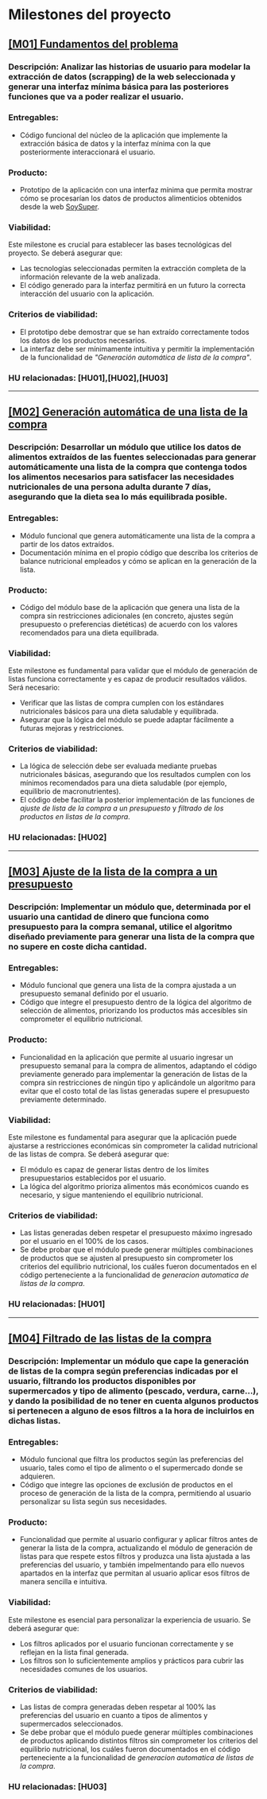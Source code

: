 # Milestones del proyecto

## [[M01] Fundamentos del problema](https://github.com/GaelGoncalba/AutoShopping/milestone/1)
### Descripción: Analizar las historias de usuario para modelar la extracción de datos (scrapping) de la web seleccionada y generar una interfaz mínima básica para las posteriores funciones que va a poder realizar el usuario.

### Entregables: 
- Código funcional del núcleo de la aplicación que implemente la extracción básica de datos y la interfaz mínima con la que posteriormente interaccionará el usuario.

### Producto: 
- Prototipo de la aplicación con una interfaz mínima que permita mostrar cómo se procesarían los datos de productos alimenticios obtenidos desde la web [SoySuper](https://soysuper.com/).

### Viabilidad: 
  Este milestone es crucial para establecer las bases tecnológicas del proyecto. Se deberá asegurar que:
- Las tecnologías seleccionadas permiten la extracción completa de la información relevante de la web analizada.
- El código generado para la interfaz permitirá en un futuro la correcta interacción del usuario con la aplicación.

### Criterios de viabilidad: 
- El prototipo debe demostrar que se han extraído correctamente todos los datos de los productos necesarios.
- La interfaz debe ser mínimamente intuitiva y permitir la implementación de la funcionalidad de _"Generación automática de lista de la compra"_.

### HU relacionadas: [HU01],[HU02],[HU03]
----------------------------------------------------------------------------------------------------------------------------------------------------------------
## [[M02] Generación automática de una lista de la compra](https://github.com/GaelGoncalba/AutoShopping/milestone/2)
### Descripción: Desarrollar un módulo que utilice los datos de alimentos extraídos de las fuentes seleccionadas para generar automáticamente una lista de la compra que contenga todos los alimentos necesarios para satisfacer las necesidades nutricionales de una persona adulta durante 7 días, asegurando que la dieta sea lo más equilibrada posible.

### Entregables: 
- Módulo funcional que genera automáticamente una lista de la compra a partir de los datos extraídos.
- Documentación mínima en el propio código que describa los criterios de balance nutricional empleados y cómo se aplican en la generación de la lista.

### Producto: 
- Código del módulo base de la aplicación que genera una lista de la compra sin restricciones adicionales (en concreto, ajustes según presupuesto o preferencias dietéticas) de acuerdo con los valores recomendados para una dieta equilibrada.

### Viabilidad: 
  Este milestone es fundamental para validar que el módulo de generación de listas funciona correctamente y es capaz de producir resultados válidos. Será necesario:
- Verificar que las listas de compra cumplen con los estándares nutricionales básicos para una dieta saludable y equilibrada.
- Asegurar que la lógica del módulo se puede adaptar fácilmente a futuras mejoras y restricciones.

### Criterios de viabilidad: 
- La lógica de selección debe ser evaluada mediante pruebas nutricionales básicas, asegurando que los resultados cumplen con los mínimos recomendados para una dieta saludable (por ejemplo, equilibrio de macronutrientes).
- El código debe facilitar la posterior implementación de las funciones de _ajuste de lista de la compra a un presupuesto_ y _filtrado de los productos en listas de la compra_.

### HU relacionadas: [HU02]
----------------------------------------------------------------------------------------------------------------------------------------------------------------
## [[M03] Ajuste de la lista de la compra a un presupuesto](https://github.com/GaelGoncalba/AutoShopping/milestone/3)
### Descripción: Implementar un módulo que, determinada por el usuario una cantidad de dinero que funciona como presupuesto para la compra semanal, utilice el algoritmo diseñado previamente para generar una lista de la compra que no supere en coste dicha cantidad.

### Entregables: 
- Módulo funcional que genera una lista de la compra ajustada a un presupuesto semanal definido por el usuario.
- Código que integre el presupuesto dentro de la lógica del algoritmo de selección de alimentos, priorizando los productos más accesibles sin comprometer el equilibrio nutricional.

### Producto: 
- Funcionalidad en la aplicación que permite al usuario ingresar un presupuesto semanal para la compra de alimentos, adaptando el código previamente generado para implementar la generación de listas de la compra sin restricciones de ningún tipo y aplicándole un algoritmo para evitar que el costo total de las listas generadas supere el presupuesto previamente determinado.

### Viabilidad: 
  Este milestone es fundamental para asegurar que la aplicación puede ajustarse a restricciones económicas sin comprometer la calidad nutricional de las listas de compra. Se deberá asegurar que:
- El módulo es capaz de generar listas dentro de los límites presupuestarios establecidos por el usuario.
- La lógica del algoritmo prioriza alimentos más económicos cuando es necesario, y sigue manteniendo el equilibrio nutricional.

### Criterios de viabilidad: 
- Las listas generadas deben respetar el presupuesto máximo ingresado por el usuario en el 100% de los casos.
- Se debe probar que el módulo puede generar múltiples combinaciones de productos que se ajusten al presupuesto sin comprometer los criterios del equilibrio nutricional, los cuáles fueron documentados en el código perteneciente a la funcionalidad de _generacion automatica de listas de la compra_.

### HU relacionadas: [HU01]
----------------------------------------------------------------------------------------------------------------------------------------------------------------
## [[M04] Filtrado de las listas de la compra](https://github.com/GaelGoncalba/AutoShopping/milestone/4)
### Descripción: Implementar un módulo que cape la generación de listas de la compra según preferencias indicadas por el usuario, filtrando los productos disponibles por supermercados y tipo de alimento (pescado, verdura, carne...), y dando la posibilidad de no tener en cuenta algunos productos si pertenecen a alguno de esos filtros a la hora de incluirlos en dichas listas.

### Entregables: 
- Módulo funcional que filtra los productos según las preferencias del usuario, tales como el tipo de alimento o el supermercado donde se adquieren.
- Código que integre las opciones de exclusión de productos en el proceso de generación de la lista de la compra, permitiendo al usuario personalizar su lista según sus necesidades.

### Producto: 
- Funcionalidad que permite al usuario configurar y aplicar filtros antes de generar la lista de la compra, actualizando el módulo de generación de listas para que respete estos filtros y produzca una lista ajustada a las preferencias del usuario, y también impelmentando para ello nuevos apartados en la interfaz que permitan al usuario aplicar esos filtros de manera sencilla e intuitiva.

### Viabilidad: 
  Este milestone es esencial para personalizar la experiencia de usuario. Se deberá asegurar que:
- Los filtros aplicados por el usuario funcionan correctamente y se reflejan en la lista final generada.
- Los filtros son lo suficientemente amplios y prácticos para cubrir las necesidades comunes de los usuarios.

### Criterios de viabilidad: 
- Las listas de compra generadas deben respetar al 100% las preferencias del usuario en cuanto a tipos de alimentos y supermercados seleccionados.
- Se debe probar que el módulo puede generar múltiples combinaciones de productos aplicando distintos filtros sin comprometer los criterios del equilibrio nutricional, los cuáles fueron documentados en el código perteneciente a la funcionalidad de _generacion automatica de listas de la compra_.

### HU relacionadas: [HU03]
